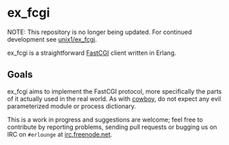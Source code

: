 ex_fcgi
=======

NOTE: This repository is no longer being updated. For continued development see [unix1/ex_fcgi](https://github.com/unix1/ex_fcgi).

ex_fcgi is a straightforward [FastCGI](http://www.fastcgi.com/) client written
in Erlang.

Goals
-----

ex_fcgi aims to implement the FastCGI protocol, more specifically the parts of
it actually used in the real world. As with
[cowboy](https://github.com/extend/cowboy), do not expect any evil parameterized
module or process dictionary.

This is a work in progress and suggestions are welcome; feel free to contribute
by reporting problems, sending pull requests or bugging us on IRC on
`#erlounge` at [irc.freenode.net](http://freenode.net).
